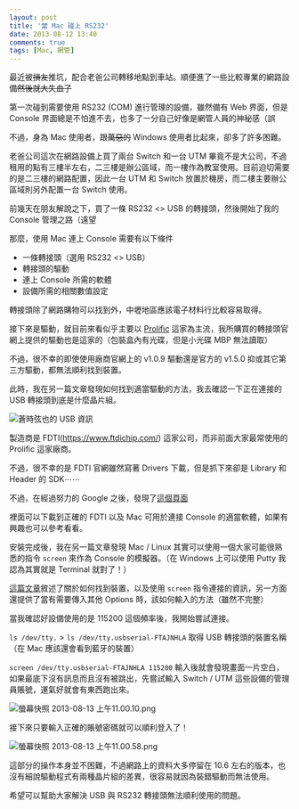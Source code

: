 ```yaml
---
layout: post
title: '當 Mac 碰上 RS232'
date: 2013-08-12 13:40
comments: true
tags: [Mac, 網管]
---
```

最近被<del>損友</del>推坑，配合老爸公司轉移地點到車站。順便進了一些比較專業的網路設備<del>然後就大失血了</del>

第一次碰到需要使用 RS232 (COM) 進行管理的設備，雖然備有 Web 界面，但是 Console 界面總是不怕進不去，也多了一分自己好像是網管人員的神秘感（誤

不過，身為 Mac 使用者，跟<del>萬惡的</del> Windows 使用者比起來，卻多了許多困難。

<!-- more -->

老爸公司這次在網路設備上買了兩台 Switch 和一台 UTM 畢竟不是大公司，不過租用的點有三樓半左右，二三樓是辦公區域，而一樓作為教室使用。目前迫切需要的是二三樓的網路配置，因此一台 UTM 和 Switch 放置於機房，而二樓主要辦公區域則另外配置一台 Switch 使用。

前幾天在朋友解說之下，買了一條 RS232 <> USB 的轉接頭，然後開始了我的 Console 管理之路（遠望

那麼，使用 Mac 連上 Console 需要有以下條件

* 一條轉接頭（選用 RS232 <> USB）
* 轉接頭的驅動
* 連上 Console 所需的軟體
* 設備所需的相關數值設定

轉接頭除了網路購物可以找到外，中壢地區應該電子材料行比較容易取得。

接下來是驅動，就目前來看似乎主要以 [Prolific](https://www.prolific.com.tw/) 這家為主流，我所購買的轉接頭官網上提供的驅動也是這家的（包裝盒內有光碟，但是小光碟 MBP 無法讀取）

不過，很不幸的即使使用廠商官網上的 v1.0.9 驅動還是官方的 v1.5.0 抑或其它第三方驅動，都無法順利找到裝置。

此時，我在另一篇文章發現如何找到適當驅動的方法，我去確認一下正在連接的 USB 轉接頭到底是什麼晶片組。

![蒼時弦也的 USB 資訊](https://user-image.logdown.io/user/52/blog/52/post/84766/AB5mIrZSPeOTDYPWg8dn_%E8%9E%A2%E5%B9%95%E5%BF%AB%E7%85%A7%202013-08-13%20%E4%B8%8A%E5%8D%8810.47.59.png)

製造商是 FDTI(https://www.ftdichip.com/) 這家公司，而非前面大家最常使用的 Prolific 這家廠商。

不過，很不幸的是 FDTI 官網雖然寫著 Drivers 下載，但是抓下來卻是 Library 和 Header 的 SDK⋯⋯

不過，在經過努力的 Google 之後，發現了[這個頁面](https://pbxbook.com/other/Mac-tty.html)

裡面可以下載到正確的 FDTI 以及 Mac 可用於連接 Console 的適當軟體，如果有興趣也可以參考看看。

安裝完成後，我在另一篇文章發現 Mac / Linux 其實可以使用一個大家可能很熟悉的指令 `screen` 來作為 Console 的模擬器。（在 Windows 上可以使用 Putty 我認為其實就是 Terminal 就對了！）

[這篇文章](https://blogs.oracle.com/blogsagainbynight/entry/terminal_to_serial_usb_devices)敘述了關於如何找到裝置，以及使用 `screen` 指令連接的資訊，另一方面還提供了當有需要傳入其他 Options 時，該如何輸入的方法（雖然不完整）

當我確認好設備使用的是 115200 這個頻率後，我開始嘗試連接。

`ls /dev/tty.` > `ls /dev/tty.usbserial-FTAJNHLA` 取得 USB 轉接頭的裝置名稱（在 Mac 應該還會看到藍牙的裝置）

`screen /dev/tty.usbserial-FTAJNHLA 115200` 輸入後就會發現畫面一片空白，如果最底下沒有訊息而且沒有被跳出，先嘗試輸入 Switch / UTM 這些設備的管理員賬號，運氣好就會有東西跑出來。

![螢幕快照 2013-08-13 上午11.00.10.png](https://user-image.logdown.io/user/52/blog/52/post/84766/woHgLO0jT6ShkcIN78Vf_%E8%9E%A2%E5%B9%95%E5%BF%AB%E7%85%A7%202013-08-13%20%E4%B8%8A%E5%8D%8811.00.10.png)

接下來只要輸入正確的賬號密碼就可以順利登入了！

![螢幕快照 2013-08-13 上午11.00.58.png](https://user-image.logdown.io/user/52/blog/52/post/84766/sNT4NKw2TAq2fmhxBdnX_%E8%9E%A2%E5%B9%95%E5%BF%AB%E7%85%A7%202013-08-13%20%E4%B8%8A%E5%8D%8811.00.58.png)

這部分的操作本身並不困難，不過網路上的資料大多停留在 10.6 左右的版本，也沒有細說驅動程式有兩種晶片組的差異，很容易就因為裝錯驅動而無法使用。

希望可以幫助大家解決 USB 與 RS232 轉接頭無法順利使用的問題。
